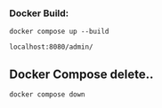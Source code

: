 
### Docker Build:
```
docker compose up --build
```

```
localhost:8080/admin/
```


## Docker Compose delete..
```
docker compose down
```